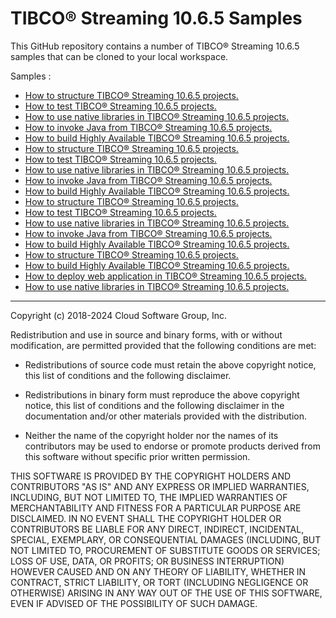 # TIBCO&reg; Streaming 10.6.5 Samples

This GitHub repository contains a number of TIBCO&reg; Streaming 10.6.5 samples that can be cloned to your local workspace.

Samples :

* [How to structure TIBCO&reg; Streaming 10.6.5 projects.](structure/README.md)
* [How to test TIBCO&reg; Streaming 10.6.5 projects.](testing/README.md)
* [How to use native libraries in TIBCO&reg; Streaming 10.6.5 projects.](nativelibrary/README.md)
* [How to invoke Java from TIBCO&reg; Streaming 10.6.5 projects.](java/README.md)
* [How to build Highly Available TIBCO&reg; Streaming 10.6.5 projects.](highavailability/README.md)
* [How to structure TIBCO&reg; Streaming 10.6.5 projects.](structure/README.md)
* [How to test TIBCO&reg; Streaming 10.6.5 projects.](testing/README.md)
* [How to use native libraries in TIBCO&reg; Streaming 10.6.5 projects.](nativelibrary/README.md)
* [How to invoke Java from TIBCO&reg; Streaming 10.6.5 projects.](java/README.md)
* [How to build Highly Available TIBCO&reg; Streaming 10.6.5 projects.](highavailability/README.md)
* [How to structure TIBCO&reg; Streaming 10.6.5 projects.](structure/README.md)
* [How to test TIBCO&reg; Streaming 10.6.5 projects.](testing/README.md)
* [How to use native libraries in TIBCO&reg; Streaming 10.6.5 projects.](nativelibrary/README.md)
* [How to invoke Java from TIBCO&reg; Streaming 10.6.5 projects.](java/README.md)
* [How to build Highly Available TIBCO&reg; Streaming 10.6.5 projects.](highavailability/README.md)
* [How to structure TIBCO&reg; Streaming 10.6.5 projects.](structure/README.md)
* [How to build Highly Available TIBCO&reg; Streaming 10.6.5 projects.](highavailability/README.md)
* [How to deploy web application in TIBCO&reg; Streaming 10.6.5 projects.](web/README.md)
* [How to use native libraries in TIBCO&reg; Streaming 10.6.5 projects.](nativelibrary/README.md)

---
Copyright (c) 2018-2024 Cloud Software Group, Inc.

Redistribution and use in source and binary forms, with or without
modification, are permitted provided that the following conditions are met:

* Redistributions of source code must retain the above copyright notice, this
  list of conditions and the following disclaimer.

* Redistributions in binary form must reproduce the above copyright notice,
  this list of conditions and the following disclaimer in the documentation
  and/or other materials provided with the distribution.

* Neither the name of the copyright holder nor the names of its
  contributors may be used to endorse or promote products derived from
  this software without specific prior written permission.

THIS SOFTWARE IS PROVIDED BY THE COPYRIGHT HOLDERS AND CONTRIBUTORS "AS IS"
AND ANY EXPRESS OR IMPLIED WARRANTIES, INCLUDING, BUT NOT LIMITED TO, THE
IMPLIED WARRANTIES OF MERCHANTABILITY AND FITNESS FOR A PARTICULAR PURPOSE ARE
DISCLAIMED. IN NO EVENT SHALL THE COPYRIGHT HOLDER OR CONTRIBUTORS BE LIABLE
FOR ANY DIRECT, INDIRECT, INCIDENTAL, SPECIAL, EXEMPLARY, OR CONSEQUENTIAL
DAMAGES (INCLUDING, BUT NOT LIMITED TO, PROCUREMENT OF SUBSTITUTE GOODS OR
SERVICES; LOSS OF USE, DATA, OR PROFITS; OR BUSINESS INTERRUPTION) HOWEVER
CAUSED AND ON ANY THEORY OF LIABILITY, WHETHER IN CONTRACT, STRICT LIABILITY,
OR TORT (INCLUDING NEGLIGENCE OR OTHERWISE) ARISING IN ANY WAY OUT OF THE USE
OF THIS SOFTWARE, EVEN IF ADVISED OF THE POSSIBILITY OF SUCH DAMAGE.
